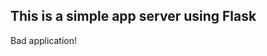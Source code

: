This is a simple app server using Flask
---------------------------------------

Bad application! 

